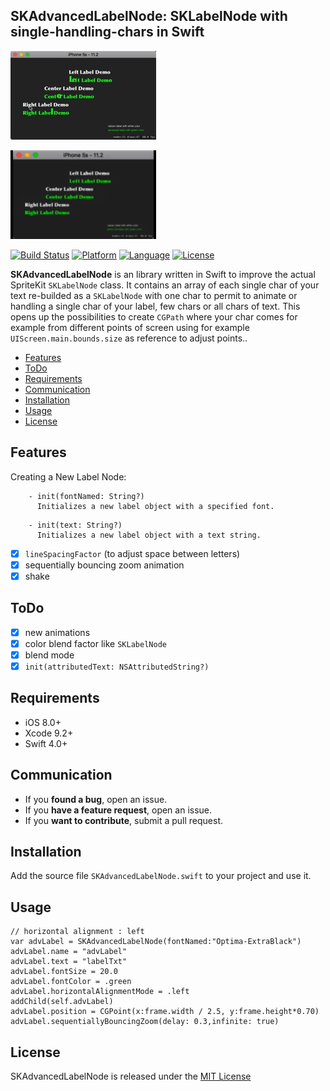 ## SKAdvancedLabelNode: SKLabelNode with single-handling-chars in Swift

![sequentially bouncing zoom animation](https://github.com/aornano/SKAdvancedLabelNode/blob/master/demo.gif) 

![shake](https://github.com/aornano/SKAdvancedLabelNode/blob/master/demo2.gif) 

[![Build Status](https://travis-ci.org/Alamofire/Alamofire.svg?branch=master)](https://travis-ci.org/Alamofire/Alamofire)
[![Platform](http://img.shields.io/badge/platform-ios-blue.svg?style=flat
)](https://developer.apple.com/iphone/index.action)
[![Language](http://img.shields.io/badge/language-swift-brightgreen.svg?style=flat
)](https://developer.apple.com/swift)
[![License](https://img.shields.io/cocoapods/l/BadgeSwift.svg?style=flat)](/LICENSE)

**SKAdvancedLabelNode** is an library written in Swift to improve the actual SpriteKit ```SKLabelNode``` class. It contains an array of each single char of your text re-builded as a ```SKLabelNode``` with one char to permit to animate or handling a single char of your label, few chars or all chars of text. This opens up the possibilities to create ```CGPath``` where your char comes for example from different points of screen using for example ```UIScreen.main.bounds.size``` as reference to adjust points..

- [Features](#features)
- [ToDo](#todo)
- [Requirements](#requirements)
- [Communication](#communication)
- [Installation](#installation)
- [Usage](#usage)
- [License](#license)


## Features

Creating a New Label Node:

```
    - init(fontNamed: String?)
      Initializes a new label object with a specified font.
```

```
    - init(text: String?)
      Initializes a new label object with a text string.
```


- [x] ```lineSpacingFactor``` (to adjust space between letters)
- [x] sequentially bouncing zoom animation
- [x] shake

## ToDo
- [x] new animations
- [x] color blend factor like ```SKLabelNode```
- [x] blend mode 
- [x] ```init(attributedText: NSAttributedString?)```

## Requirements

- iOS 8.0+
- Xcode 9.2+
- Swift 4.0+

## Communication

- If you **found a bug**, open an issue.
- If you **have a feature request**, open an issue.
- If you **want to contribute**, submit a pull request.

## Installation

Add the source file ```SKAdvancedLabelNode.swift``` to your project and use it.

## Usage

```
// horizontal alignment : left
var advLabel = SKAdvancedLabelNode(fontNamed:"Optima-ExtraBlack")
advLabel.name = "advLabel"
advLabel.text = "labelTxt"
advLabel.fontSize = 20.0
advLabel.fontColor = .green
advLabel.horizontalAlignmentMode = .left
addChild(self.advLabel)
advLabel.position = CGPoint(x:frame.width / 2.5, y:frame.height*0.70)
advLabel.sequentiallyBouncingZoom(delay: 0.3,infinite: true)
```

## License
SKAdvancedLabelNode is released under the [MIT License](LICENSE)
